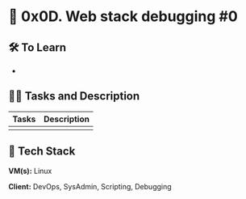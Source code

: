 # 🦾 0x0D. Web stack debugging #0

## 🛠 To Learn

- 

## 👨‍💻 Tasks and Description

| Tasks             | Description                                                                |
| ----------------- | ------------------------------------------------------------------ |
|||



## 🚀 Tech Stack

**VM(s):** Linux

**Client:** DevOps, SysAdmin, Scripting, Debugging
